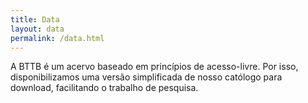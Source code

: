 ```yaml
---
title: Data
layout: data
permalink: /data.html
---
```


A BTTB é um acervo baseado em princípios de acesso-livre. Por isso, disponibilizamos uma versão simplificada de nosso católogo para download, facilitando o trabalho de pesquisa.